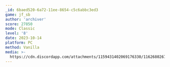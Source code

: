 ```yaml
---
_id: 6baed520-6a72-11ee-8654-c5c6abbc3ed3
game: jf_sb
author: 'archiver'
score: 27850
mode: Classic
level: '8'
date: 2023-10-14
platform: PC
method: Vanilla
media: >-
  https://cdn.discordapp.com/attachments/1159431402069176330/1162680267387965511/screenshot.png?ex=653cd161&is=652a5c61&hm=837be3355bc2346a0643aab3f2ba1baac1754e8cc4c10767e17473a7a079ba66&
---
```


